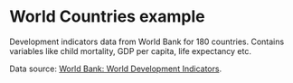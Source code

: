 # World Countries example

Development indicators data from World Bank for 180 countries.
Contains variables like child mortality, GDP per capita, life expectancy etc.

Data source: [World Bank: World Development Indicators](https://databank.worldbank.org/source/world-development-indicators/).

